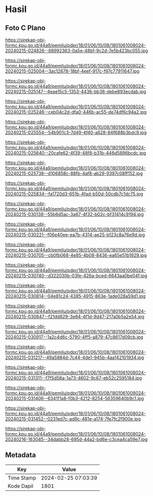 # Hasil

## Foto C Plano

https://sirekap-obj-formc.kpu.go.id/44a9/pemilu/pdpr/18/01/06/10/08/1801061008024-20240215-024826--88992363-0a5e-48bf-9c2d-7e5b423bc055.jpg

https://sirekap-obj-formc.kpu.go.id/44a9/pemilu/pdpr/18/01/06/10/08/1801061008024-20240215-025004--3ac12678-18bf-4eef-917c-f97c77911647.jpg

https://sirekap-obj-formc.kpu.go.id/44a9/pemilu/pdpr/18/01/06/10/08/1801061008024-20240215-025147--4eae15c5-1353-4436-bb38-debe893ecdab.jpg

https://sirekap-obj-formc.kpu.go.id/44a9/pemilu/pdpr/18/01/06/10/08/1801061008024-20240215-025246--ceb04c2d-dfa0-446b-ac55-de74df6c94a2.jpg

https://sirekap-obj-formc.kpu.go.id/44a9/pemilu/pdpr/18/01/06/10/08/1801061008024-20240215-025554--54b901c3-7d49-4f40-a628-84f688b3bdc9.jpg

https://sirekap-obj-formc.kpu.go.id/44a9/pemilu/pdpr/18/01/06/10/08/1801061008024-20240215-025640--20cafe62-4f39-48f8-b31b-446d5896bcdc.jpg

https://sirekap-obj-formc.kpu.go.id/44a9/pemilu/pdpr/18/01/06/10/08/1801061008024-20240215-025738--d106858c-88fb-4af8-ab29-9397c08ff152.jpg

https://sirekap-obj-formc.kpu.go.id/44a9/pemilu/pdpr/18/01/06/10/08/1801061008024-20240215-025834--fa1720d3-651b-4fad-b50d-50cdb7c1dc75.jpg

https://sirekap-obj-formc.kpu.go.id/44a9/pemilu/pdpr/18/01/06/10/08/1801061008024-20240215-030138--55b6d5ac-3a67-4f32-b02c-bf31414c9194.jpg

https://sirekap-obj-formc.kpu.go.id/44a9/pemilu/pdpr/18/01/06/10/08/1801061008024-20240215-030221--f06e40ee-ea7b-4314-ae25-b123c8a76e9d.jpg

https://sirekap-obj-formc.kpu.go.id/44a9/pemilu/pdpr/18/01/06/10/08/1801061008024-20240215-030705--cb0fb068-4e85-4b08-8436-ea65e51b1929.jpg

https://sirekap-obj-formc.kpu.go.id/44a9/pemilu/pdpr/18/01/06/10/08/1801061008024-20240215-030740--d322030b-03fe-426a-bced-6643aa0be04f.jpg

https://sirekap-obj-formc.kpu.go.id/44a9/pemilu/pdpr/18/01/06/10/08/1801061008024-20240215-030814--04e81c24-4385-4915-863e-1ade028a59d1.jpg

https://sirekap-obj-formc.kpu.go.id/44a9/pemilu/pdpr/18/01/06/10/08/1801061008024-20240215-030847--f21dd829-3e84-4f1d-9d47-217a0b5a2e54.jpg

https://sirekap-obj-formc.kpu.go.id/44a9/pemilu/pdpr/18/01/06/10/08/1801061008024-20240215-030917--1a2c4d6c-5790-4ff5-a879-47c8617d09cb.jpg

https://sirekap-obj-formc.kpu.go.id/44a9/pemilu/pdpr/18/01/06/10/08/1801061008024-20240215-031217--49a5884d-7c44-4de1-945b-4aa142101934.jpg

https://sirekap-obj-formc.kpu.go.id/44a9/pemilu/pdpr/18/01/06/10/08/1801061008024-20240215-031311--f7f5d58a-1a73-4602-9c67-eb52c2595184.jpg

https://sirekap-obj-formc.kpu.go.id/44a9/pemilu/pdpr/18/01/06/10/08/1801061008024-20240215-031406--6341f1a8-f0b3-4212-8254-56359640b9c1.jpg

https://sirekap-obj-formc.kpu.go.id/44a9/pemilu/pdpr/18/01/06/10/08/1801061008024-20240215-031452--0231ed7c-ad9c-481e-a174-7fe7fc2f900e.jpg

https://sirekap-obj-formc.kpu.go.id/44a9/pemilu/pdpr/18/01/06/10/08/1801061008024-20240216-163045--34dabb28-695d-44a2-bd6e-c3cea4ca59e7.jpg


## Metadata

| Key        | Value               |
| ---------- | ------------------- |
| Time Stamp | 2024-02-25 07:03:39 |
| Kode Dapil | 1801                |



